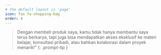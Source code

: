 ```yaml
---
# the default layout is 'page'
icon: fas fa-shopping-bag
order: 4
---
```


> Dengan membeli produk saya, kamu tidak hanya membantu saya terus berkarya, tapi juga bisa mendapatkan akses eksklusif ke materi belajar, konsultasi pribadi, atau bahkan kolaborasi dalam proyek menarik!"
{: .prompt-tip }